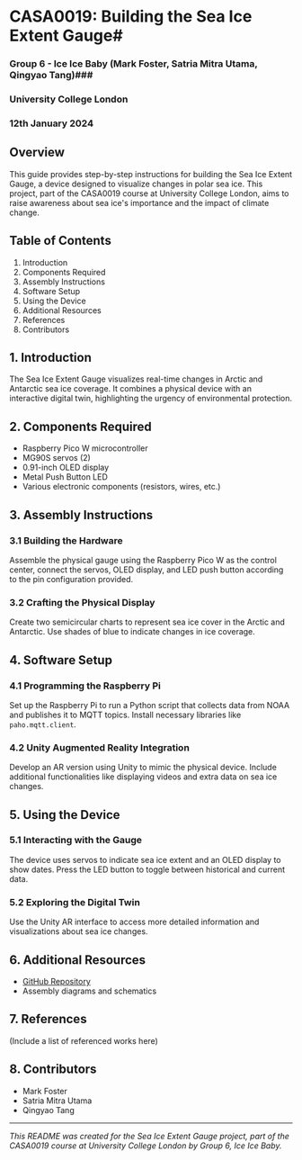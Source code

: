 
# CASA0019: Building the Sea Ice Extent Gauge#
### Group 6 - Ice Ice Baby (Mark Foster, Satria Mitra Utama, Qingyao Tang)###
### University College London ###
### 12th January 2024 ###


## Overview
This guide provides step-by-step instructions for building the Sea Ice Extent Gauge, a device designed to visualize changes in polar sea ice. This project, part of the CASA0019 course at University College London, aims to raise awareness about sea ice's importance and the impact of climate change.

## Table of Contents
1. Introduction
2. Components Required
3. Assembly Instructions
4. Software Setup
5. Using the Device
6. Additional Resources
7. References
8. Contributors

## 1. Introduction
The Sea Ice Extent Gauge visualizes real-time changes in Arctic and Antarctic sea ice coverage. It combines a physical device with an interactive digital twin, highlighting the urgency of environmental protection.

## 2. Components Required
- Raspberry Pico W microcontroller
- MG90S servos (2)
- 0.91-inch OLED display
- Metal Push Button LED
- Various electronic components (resistors, wires, etc.)

## 3. Assembly Instructions
### 3.1 Building the Hardware
Assemble the physical gauge using the Raspberry Pico W as the control center, connect the servos, OLED display, and LED push button according to the pin configuration provided.

### 3.2 Crafting the Physical Display
Create two semicircular charts to represent sea ice cover in the Arctic and Antarctic. Use shades of blue to indicate changes in ice coverage.

## 4. Software Setup
### 4.1 Programming the Raspberry Pi
Set up the Raspberry Pi to run a Python script that collects data from NOAA and publishes it to MQTT topics. Install necessary libraries like `paho.mqtt.client`.

### 4.2 Unity Augmented Reality Integration
Develop an AR version using Unity to mimic the physical device. Include additional functionalities like displaying videos and extra data on sea ice changes.

## 5. Using the Device
### 5.1 Interacting with the Gauge
The device uses servos to indicate sea ice extent and an OLED display to show dates. Press the LED button to toggle between historical and current data.

### 5.2 Exploring the Digital Twin
Use the Unity AR interface to access more detailed information and visualizations about sea ice changes.

## 6. Additional Resources
- [GitHub Repository](https://github.com/mfoster0/DataVis-GrpProj)
- Assembly diagrams and schematics

## 7. References
(Include a list of referenced works here)

## 8. Contributors
- Mark Foster
- Satria Mitra Utama
- Qingyao Tang

---

*This README was created for the Sea Ice Extent Gauge project, part of the CASA0019 course at University College London by Group 6, Ice Ice Baby.*
